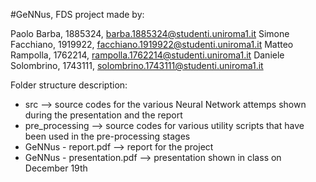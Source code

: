 #GeNNus, FDS project made by:

Paolo Barba, 1885324, barba.1885324@studenti.uniroma1.it
Simone Facchiano, 1919922, facchiano.1919922@studenti.uniroma1.it
Matteo Rampolla, 1762214, rampolla.1762214@studenti.uniroma1.it
Daniele Solombrino, 1743111, solombrino.1743111@studenti.uniroma1.it

Folder structure description:
- src --> source codes for the various Neural Network attemps shown during the presentation and the report
- pre_processing --> source codes for various utility scripts that have been used in the pre-processing stages 
- GeNNus - report.pdf --> report for the project
- GeNNus - presentation.pdf --> presentation shown in class on December 19th
